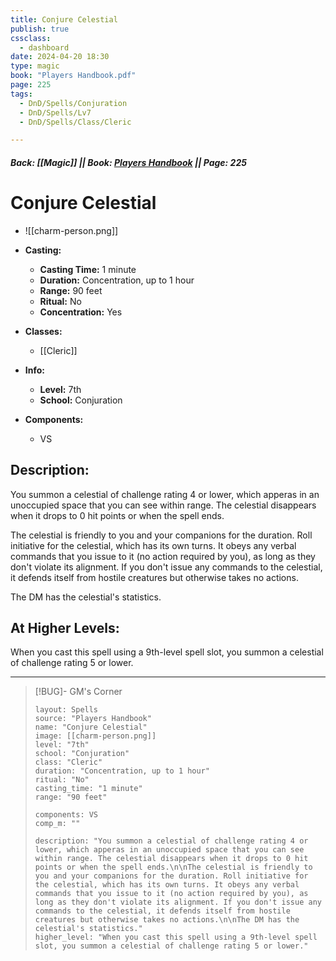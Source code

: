 ```yaml
---
title: Conjure Celestial
publish: true
cssclass:
  - dashboard
date: 2024-04-20 18:30
type: magic
book: "Players Handbook.pdf"
page: 225
tags:
  - DnD/Spells/Conjuration
  - DnD/Spells/Lv7
  - DnD/Spells/Class/Cleric

---
```


##### Back: [[Magic]] || Book: [Players Handbook](https://drive.google.com/drive/folders/1O5bhpYizcIT5xxAoLOuzCRht_PVS7VSG?usp=sharing) || Page: 225

# Conjure Celestial
- ![[charm-person.png]]
- **Casting:**
    - **Casting Time:** 1 minute
    - **Duration:** Concentration, up to 1 hour
    - **Range:** 90 feet
    - **Ritual:** No
    - **Concentration:** Yes
- **Classes:**
    - [[Cleric]]

- **Info:**
    - **Level:** 7th
    - **School:** Conjuration
- **Components:**
    - VS


## Description:
You summon a celestial of challenge rating 4 or lower, which apperas in an unoccupied space that you can see within range. The celestial disappears when it drops to 0 hit points or when the spell ends.

The celestial is friendly to you and your companions for the duration. Roll initiative for the celestial, which has its own turns. It obeys any verbal commands that you issue to it (no action required by you), as long as they don't violate its alignment. If you don't issue any commands to the celestial, it defends itself from hostile creatures but otherwise takes no actions.

The DM has the celestial's statistics.

## At Higher Levels:
When you cast this spell using a 9th-level spell slot, you summon a celestial of challenge rating 5 or lower.

---

> [!BUG]- GM's Corner
>
> ```statblock
> layout: Spells
> source: "Players Handbook"
> name: "Conjure Celestial"
> image: [[charm-person.png]]
> level: "7th"
> school: "Conjuration"
> class: "Cleric"
> duration: "Concentration, up to 1 hour"
> ritual: "No"
> casting_time: "1 minute"
> range: "90 feet"
>
> components: VS
> comp_m: ""
>
> description: "You summon a celestial of challenge rating 4 or lower, which apperas in an unoccupied space that you can see within range. The celestial disappears when it drops to 0 hit points or when the spell ends.\n\nThe celestial is friendly to you and your companions for the duration. Roll initiative for the celestial, which has its own turns. It obeys any verbal commands that you issue to it (no action required by you), as long as they don't violate its alignment. If you don't issue any commands to the celestial, it defends itself from hostile creatures but otherwise takes no actions.\n\nThe DM has the celestial's statistics."
> higher_level: "When you cast this spell using a 9th-level spell slot, you summon a celestial of challenge rating 5 or lower."
> ```
